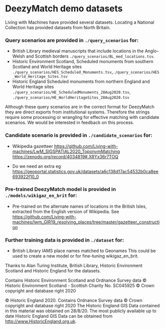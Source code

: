 # DeezyMatch demo datasets

Living with Machines have provided several datasets.
Locating a National Collection has provided datasets from North Britain.

### Query scenarios are provided in `./query_scenarios` for:

* British Library medieval manuscripts that include locations in the Anglo-Welsh and Scottish borders `./query_scenarios/BL_med_locations.tsv`.
* Historic Environment Scotland, Scheduled monuments from southern Scotland and World Heritage sites `./query_scenarios/HES_Scheduled_Monuments.tsv`,`./query_scenarios/HES_World_Heritage_Sites.tsv`
* Historic England Scheduled monuments from northern England and World Heritage sites `./query_scenarios/HE_ScheduledMonuments_28Aug2020.tsv`, `./query_scenarios/HE_WorldHeritageSites_28Aug2020.tsv`

Although these query scenarios are in the correct format for DeezyMatch they are direct exports from institutional systems. Therefore the strings require some processing or wrangling for effective matching with candidate scenarios. We would be interested in feedback on this process.

### Candidate scenario is provided in `./candidate_scenarios` for:

* Wikipedia gazetteer
https://github.com/Living-with-machines/LwM_SIGSPATIAL2020_ToponymMatching
https://zenodo.org/record/4034819#.X8Yx36r7TOQ

* Do we need an extra eg https://geoportal.statistics.gov.uk/datasets/a6c138d17ac54532b0ca8ee693922f10_0

### Pre-trained DeezyMatch model is provided in `./models/wikigaz_en_brit` for:

* Pre-trained on the alternate names of locations in the British Isles, extracted from the English version of Wikipedia.
See https://github.com/Living-with-machines/lwm_GIR19_resolving_places/tree/master/gazetteer_construction

### Further training data is provided in `./dataset` for:

* British Library IAMS place names matched to Geonames
This could be used to create a new model or for fine-tuning wikigaz_en_brit.


Thanks to Alan Turing Institute, British Library, Historic Environment Scotland and Historic England for the datasets.

Contains Historic Environment Scotland and Ordnance Survey data © Historic Environment Scotland - Scottish Charity No. SC045925 © Crown copyright and database right 2020

© Historic England 2020. Contains Ordnance Survey data © Crown copyright and database right 2020 The Historic England GIS Data contained in this material was obtained on 28/8/20. The most publicly available up to date Historic England GIS Data can be obtained from http://www.HistoricEngland.org.uk.
